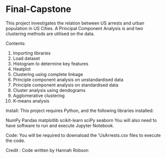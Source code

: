 # Final-Capstone

This project investigates the relation between US arrests and urban population in US Cities. A Principal Component Analysis is and two clustering methods are utilised on the data.

Contents: 
1. Importing libraries
2. Load dataset
3. Histogram to determine key features
4. Heatplot
5. Clustering using complete linkage 
6. Principle component analysis on unstandardised data
7. Principle component analysis on standardised data
8. Cluster analysis using dendograms
9. Agglomerative clustering
10. K-means analysis

Install:
This project requires Python, and the following libraries installed:

NumPy
Pandas
matplotlib
scikit-learn
sciPy
seaborn
You will also need to have software to run and execute Jupyter Notebook.

Code:
You will be required to downaload the 'UsArrests.csv files to execute the code.

Credit :
Code written by Hannah Robson
